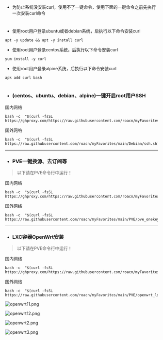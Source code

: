 - 为防止系统没安装curl，使用不了一键命令，使用下面的一键命令之前先执行一次安装curl命令

# 

- 使用root用户登录ubuntu或者debian系统，后执行以下命令安装curl

```
apt -y update && apt -y install curl
```

- 使用root用户登录centos系统，后执行以下命令安装curl

```
yum install -y curl
```

- 使用root用户登录alpine系统，后执行以下命令安装curl

```
apk add curl bash
```

# 

- ### (centos、ubuntu、debian、alpine)一键开启root用户SSH

国内网络
```
bash -c  "$(curl -fsSL https://ghproxy.com/https://raw.githubusercontent.com/roacn/myFavorites/main/Debian/ssh.sh)"
```
国外网络
```
bash -c  "$(curl -fsSL https://raw.githubusercontent.com/roacn/myFavorites/main/Debian/ssh.sh)"
```

------

- ### PVE一键换源、去订阅等

> 以下请在PVE命令行中运行！

国内网络
```
bash -c  "$(curl -fsSL https://ghproxy.com/https://raw.githubusercontent.com/roacn/myFavorites/main/PVE/pve_onekey.sh)"
```
国外网络
```
bash -c  "$(curl -fsSL https://raw.githubusercontent.com/roacn/myFavorites/main/PVE/pve_onekey.sh)"
```

------

- ### LXC容器OpenWrt安装

> 以下请在PVE命令行中运行！

国内网络
```
bash -c  "$(curl -fsSL https://ghproxy.com/https://raw.githubusercontent.com/roacn/myFavorites/main/PVE/openwrt_lxc_onekey.sh)"
```
国外网络
```
bash -c  "$(curl -fsSL https://raw.githubusercontent.com/roacn/myFavorites/main/PVE/openwrt_lxc_onekey.sh)"
```

![openwrt11.png](https://raw.githubusercontent.com/roacn/myFavorites/main/img/openwrt11.png)

![openwrt12.png](https://raw.githubusercontent.com/roacn/myFavorites/main/img/openwrt12.png)

![openwrt2.png](https://raw.githubusercontent.com/roacn/myFavorites/main/img/openwrt2.png)

![openwrt3.png](https://raw.githubusercontent.com/roacn/myFavorites/main/img/openwrt3.png)


